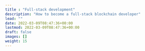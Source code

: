 ```yaml
---
title : "Full-stack development"
description: "How to become a full-stack blockchain developer"
lead: ""
date: 2022-03-09T08:47:36+00:00
lastmod: 2022-03-09T08:47:36+00:00
draft: false
images: []
weight: 15
---
```

